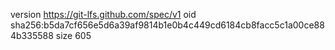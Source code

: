 version https://git-lfs.github.com/spec/v1
oid sha256:b5da7cf656e5d6a39af9814b1e0b4c449cd6184cb8facc5c1a00ce884b335588
size 605
